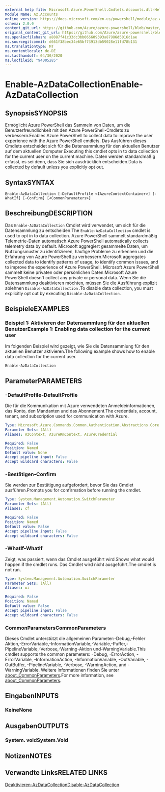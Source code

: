 ```yaml
---
external help file: Microsoft.Azure.PowerShell.Cmdlets.Accounts.dll-Help.xml
Module Name: Az.Accounts
online version: https://docs.microsoft.com/en-us/powershell/module/az.accounts/enable-azdatacollection
schema: 2.0.0
content_git_url: https://github.com/Azure/azure-powershell/blob/master/src/Accounts/Accounts/help/Enable-AzDataCollection.md
original_content_git_url: https://github.com/Azure/azure-powershell/blob/master/src/Accounts/Accounts/help/Enable-AzDataCollection.md
ms.openlocfilehash: a8087f41c33dc3bb066609393a87986d5016d1ae
ms.sourcegitcommit: d661f38bec34e65bf73913db59028e11fd78b131
ms.translationtype: MT
ms.contentlocale: de-DE
ms.lasthandoff: 04/30/2020
ms.locfileid: "94005285"
---
```

# <span data-ttu-id="90223-101">Enable-AzDataCollection</span><span class="sxs-lookup"><span data-stu-id="90223-101">Enable-AzDataCollection</span></span>

## <span data-ttu-id="90223-102">Synopsis</span><span class="sxs-lookup"><span data-stu-id="90223-102">SYNOPSIS</span></span>
<span data-ttu-id="90223-103">Ermöglicht Azure PowerShell das Sammeln von Daten, um die Benutzerfreundlichkeit mit den Azure PowerShell-Cmdlets zu verbessern.</span><span class="sxs-lookup"><span data-stu-id="90223-103">Enables Azure PowerShell to collect data to improve the user experience with the Azure PowerShell cmdlets.</span></span> <span data-ttu-id="90223-104">Das Ausführen dieses Cmdlets entscheidet sich für die Datensammlung für den aktuellen Benutzer auf dem aktuellen Computer.</span><span class="sxs-lookup"><span data-stu-id="90223-104">Executing this cmdlet opts in to data collection for the current user on the current machine.</span></span> <span data-ttu-id="90223-105">Daten werden standardmäßig erfasst, es sei denn, dass Sie sich ausdrücklich entscheiden.</span><span class="sxs-lookup"><span data-stu-id="90223-105">Data is collected by default unless you explicitly opt out.</span></span>

## <span data-ttu-id="90223-106">Syntax</span><span class="sxs-lookup"><span data-stu-id="90223-106">SYNTAX</span></span>

```
Enable-AzDataCollection [-DefaultProfile <IAzureContextContainer>] [-WhatIf] [-Confirm] [<CommonParameters>]
```

## <span data-ttu-id="90223-107">Beschreibung</span><span class="sxs-lookup"><span data-stu-id="90223-107">DESCRIPTION</span></span>

<span data-ttu-id="90223-108">Das `Enable-AzDataCollection` Cmdlet wird verwendet, um sich für die Datensammlung zu entscheiden.</span><span class="sxs-lookup"><span data-stu-id="90223-108">The `Enable-AzDataCollection` cmdlet is used to opt in to data collection.</span></span> <span data-ttu-id="90223-109">Azure PowerShell sammelt standardmäßig Telemetrie-Daten automatisch.</span><span class="sxs-lookup"><span data-stu-id="90223-109">Azure PowerShell automatically collects telemetry data by default.</span></span> <span data-ttu-id="90223-110">Microsoft aggregiert gesammelte Daten, um Nutzungsmuster zu identifizieren, häufige Probleme zu erkennen und die Erfahrung von Azure PowerShell zu verbessern.</span><span class="sxs-lookup"><span data-stu-id="90223-110">Microsoft aggregates collected data to identify patterns of usage, to identify common issues, and to improve the experience of Azure PowerShell.</span></span>
<span data-ttu-id="90223-111">Microsoft Azure PowerShell sammelt keine privaten oder persönlichen Daten.</span><span class="sxs-lookup"><span data-stu-id="90223-111">Microsoft Azure PowerShell doesn't collect any private or personal data.</span></span> <span data-ttu-id="90223-112">Wenn Sie die Datensammlung deaktivieren möchten, müssen Sie die Ausführung explizit ablehnen `Disable-AzDataCollection` .</span><span class="sxs-lookup"><span data-stu-id="90223-112">To disable data collection, you must explicitly opt out by executing `Disable-AzDataCollection`.</span></span>

## <span data-ttu-id="90223-113">Beispiele</span><span class="sxs-lookup"><span data-stu-id="90223-113">EXAMPLES</span></span>

### <span data-ttu-id="90223-114">Beispiel 1: Aktivieren der Datensammlung für den aktuellen Benutzer</span><span class="sxs-lookup"><span data-stu-id="90223-114">Example 1: Enabling data collection for the current user</span></span>

<span data-ttu-id="90223-115">Im folgenden Beispiel wird gezeigt, wie Sie die Datensammlung für den aktuellen Benutzer aktivieren.</span><span class="sxs-lookup"><span data-stu-id="90223-115">The following example shows how to enable data collection for the current user.</span></span>

```powershell
Enable-AzDataCollection
```

## <span data-ttu-id="90223-116">Parameter</span><span class="sxs-lookup"><span data-stu-id="90223-116">PARAMETERS</span></span>

### <span data-ttu-id="90223-117">-DefaultProfile</span><span class="sxs-lookup"><span data-stu-id="90223-117">-DefaultProfile</span></span>

<span data-ttu-id="90223-118">Die für die Kommunikation mit Azure verwendeten Anmeldeinformationen, das Konto, den Mandanten und das Abonnement.</span><span class="sxs-lookup"><span data-stu-id="90223-118">The credentials, account, tenant, and subscription used for communication with Azure.</span></span>

```yaml
Type: Microsoft.Azure.Commands.Common.Authentication.Abstractions.Core.IAzureContextContainer
Parameter Sets: (All)
Aliases: AzContext, AzureRmContext, AzureCredential

Required: False
Position: Named
Default value: None
Accept pipeline input: False
Accept wildcard characters: False
```

### <span data-ttu-id="90223-119">-Bestätigen</span><span class="sxs-lookup"><span data-stu-id="90223-119">-Confirm</span></span>

<span data-ttu-id="90223-120">Sie werden zur Bestätigung aufgefordert, bevor Sie das Cmdlet ausführen.</span><span class="sxs-lookup"><span data-stu-id="90223-120">Prompts you for confirmation before running the cmdlet.</span></span>

```yaml
Type: System.Management.Automation.SwitchParameter
Parameter Sets: (All)
Aliases: cf

Required: False
Position: Named
Default value: False
Accept pipeline input: False
Accept wildcard characters: False
```

### <span data-ttu-id="90223-121">-WhatIf</span><span class="sxs-lookup"><span data-stu-id="90223-121">-WhatIf</span></span>

<span data-ttu-id="90223-122">Zeigt, was passiert, wenn das Cmdlet ausgeführt wird.</span><span class="sxs-lookup"><span data-stu-id="90223-122">Shows what would happen if the cmdlet runs.</span></span> <span data-ttu-id="90223-123">Das Cmdlet wird nicht ausgeführt.</span><span class="sxs-lookup"><span data-stu-id="90223-123">The cmdlet is not run.</span></span>

```yaml
Type: System.Management.Automation.SwitchParameter
Parameter Sets: (All)
Aliases: wi

Required: False
Position: Named
Default value: False
Accept pipeline input: False
Accept wildcard characters: False
```

### <span data-ttu-id="90223-124">CommonParameters</span><span class="sxs-lookup"><span data-stu-id="90223-124">CommonParameters</span></span>

<span data-ttu-id="90223-125">Dieses Cmdlet unterstützt die allgemeinen Parameter:-Debug,-Fehler Aktion,-ErrorVariable,-InformationVariable,-Variable,-Puffer,-PipelineVariable,-Verbose,-Warning-Aktion und-WarningVariable.</span><span class="sxs-lookup"><span data-stu-id="90223-125">This cmdlet supports the common parameters: -Debug, -ErrorAction, -ErrorVariable, -InformationAction, -InformationVariable, -OutVariable, -OutBuffer, -PipelineVariable, -Verbose, -WarningAction, and -WarningVariable.</span></span> <span data-ttu-id="90223-126">Weitere Informationen finden Sie unter [about_CommonParameters](/powershell/module/microsoft.powershell.core/about/about_commonparameters).</span><span class="sxs-lookup"><span data-stu-id="90223-126">For more information, see [about_CommonParameters](/powershell/module/microsoft.powershell.core/about/about_commonparameters).</span></span>

## <span data-ttu-id="90223-127">Eingaben</span><span class="sxs-lookup"><span data-stu-id="90223-127">INPUTS</span></span>

### <span data-ttu-id="90223-128">Keine</span><span class="sxs-lookup"><span data-stu-id="90223-128">None</span></span>

## <span data-ttu-id="90223-129">Ausgaben</span><span class="sxs-lookup"><span data-stu-id="90223-129">OUTPUTS</span></span>

### <span data-ttu-id="90223-130">System. void</span><span class="sxs-lookup"><span data-stu-id="90223-130">System.Void</span></span>

## <span data-ttu-id="90223-131">Notizen</span><span class="sxs-lookup"><span data-stu-id="90223-131">NOTES</span></span>

## <span data-ttu-id="90223-132">Verwandte Links</span><span class="sxs-lookup"><span data-stu-id="90223-132">RELATED LINKS</span></span>

[<span data-ttu-id="90223-133">Deaktivieren-AzDataCollection</span><span class="sxs-lookup"><span data-stu-id="90223-133">Disable-AzDataCollection</span></span>](./Disable-AzDataCollection.md)

